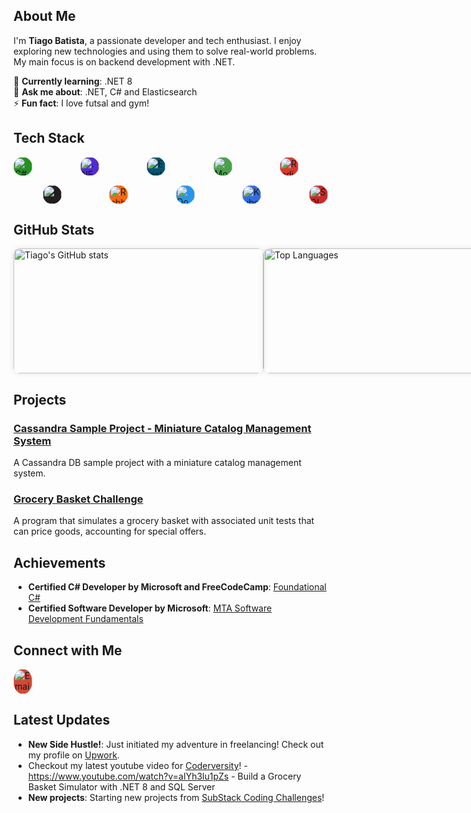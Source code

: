 
## About Me

I'm **Tiago Batista**, a passionate developer and tech enthusiast. I enjoy exploring new technologies and using them to solve real-world problems. My main focus is on backend development with .NET.

🌱 **Currently learning**: .NET 8  
💬 **Ask me about**: .NET, C# and Elasticsearch  
⚡ **Fun fact**: I love futsal and gym!

## Tech Stack

<div style="display: flex; flex-wrap: wrap; gap: 15px;">
  <img title="C#" src="https://cdn.jsdelivr.net/gh/devicons/devicon/icons/csharp/csharp-original.svg" alt="C#" style="width: 30px; height: 30px; border-radius: 50%; background-color: #239120; margin-right: 15px;"/>
&nbsp&nbsp&nbsp&nbsp&nbsp&nbsp&nbsp&nbsp;
  <img title=".NET" src="https://cdn.jsdelivr.net/gh/devicons/devicon@latest/icons/dot-net/dot-net-original-wordmark.svg" alt=".NET" style="width: 30px; height: 30px; border-radius: 50%; background-color: #512BD4; margin-right: 15px;"/>
&nbsp&nbsp&nbsp&nbsp&nbsp&nbsp&nbsp&nbsp;
  <img title="Elasticsearch" src="https://cdn.jsdelivr.net/gh/devicons/devicon/icons/elasticsearch/elasticsearch-original.svg" alt="Elasticsearch" style="width: 30px; height: 30px; border-radius: 50%; background-color: #005571; margin-right: 15px;"/>
&nbsp&nbsp&nbsp&nbsp&nbsp&nbsp&nbsp&nbsp;
  <img title="MongoDB" src="https://cdn.jsdelivr.net/gh/devicons/devicon/icons/mongodb/mongodb-original.svg" alt="MongoDB" style="width: 30px; height: 30px; border-radius: 50%; background-color: #47A248; margin-right: 15px;"/>
&nbsp&nbsp&nbsp&nbsp&nbsp&nbsp&nbsp&nbsp;
  <img title="Redis" src="https://cdn.jsdelivr.net/gh/devicons/devicon/icons/redis/redis-original.svg" alt="Redis" style="width: 30px; height: 30px; border-radius: 50%; background-color: #DC382D; margin-right: 15px;"/>
&nbsp&nbsp&nbsp&nbsp&nbsp&nbsp&nbsp&nbsp;
  <img title="Kafka" src="https://cdn.jsdelivr.net/gh/devicons/devicon/icons/apachekafka/apachekafka-original.svg" alt="Kafka" style="width: 30px; height: 30px; border-radius: 50%; background-color: #231F20; margin-right: 15px;"/>
&nbsp&nbsp&nbsp&nbsp&nbsp&nbsp&nbsp&nbsp;
  <img title="RabbitMQ" src="https://cdn.jsdelivr.net/gh/devicons/devicon/icons/rabbitmq/rabbitmq-original.svg" alt="RabbitMQ" style="width: 30px; height: 30px; border-radius: 50%; background-color: #FF6600; margin-right: 15px;"/>
&nbsp&nbsp&nbsp&nbsp&nbsp&nbsp&nbsp&nbsp;
  <img title="Docker" src="https://cdn.jsdelivr.net/gh/devicons/devicon/icons/docker/docker-original.svg" alt="Docker" style="width: 30px; height: 30px; border-radius: 50%; background-color: #2496ED; margin-right: 15px;"/>
&nbsp&nbsp&nbsp&nbsp&nbsp&nbsp&nbsp&nbsp;
  <img title="Kubernetes" src="https://cdn.jsdelivr.net/gh/devicons/devicon/icons/kubernetes/kubernetes-original.svg" alt="Kubernetes" style="width: 30px; height: 30px; border-radius: 50%; background-color: #326CE5; margin-right: 15px;"/>
&nbsp&nbsp&nbsp&nbsp&nbsp&nbsp&nbsp&nbsp;
  <img title="SQL Server" src="https://cdn.jsdelivr.net/gh/devicons/devicon/icons/microsoftsqlserver/microsoftsqlserver-original.svg" alt="SQL Server" style="width: 30px; height: 30px; border-radius: 50%; background-color: #CC2927;"/>
</div>

## GitHub Stats

<div style="display: flex; justify-content: space-between;">
  <img src="https://github-readme-stats.vercel.app/api?username=tiagobatista&show_icons=true&theme=default" alt="Tiago's GitHub stats" style="width: 400px; height:200px; border-radius: 10px; box-shadow: 0 0 10px rgba(0,0,0,0.1);"/>
  <img src="https://github-readme-stats.vercel.app/api/top-langs/?username=tiagobatista&layout=compact&theme=default" alt="Top Languages" style="width: 400px; height:200px; border-radius: 10px; box-shadow: 0 0 10px rgba(0,0,0,0.1);"/>
</div>

## Projects

### [Cassandra Sample Project - Miniature Catalog Management System](https://github.com/tiagobatista/cassandra-sample-project-catalog-management-system)
A Cassandra DB sample project with a miniature catalog management system.

### [Grocery Basket Challenge](https://github.com/tiagobatista/grocery-basket-challenge)
A program that simulates a grocery basket with associated unit tests that can price goods, accounting for special offers.

## Achievements

- **Certified C# Developer by Microsoft and FreeCodeCamp**: [Foundational C#](https://www.freecodecamp.org/certification/tiagobatista/foundational-c-sharp-with-microsoft)
- **Certified Software Developer by Microsoft**: [MTA Software Development Fundamentals](https://www.credly.com/badges/d7c0a434-978e-48a1-9594-3924e90a0cfb)

## Connect with Me

<!-- Email -->
<a href="mailto:etiagobatista@gmail.com" target="_blank" title="Email">
  <img src="https://www.svgrepo.com/show/303161/gmail-icon-logo.svg" alt="Email" style="width: 30px; height: 40px; border-radius: 50%; background-color: #D14836; "/>
</a>

## Latest Updates

- **New Side Hustle!**: Just initiated my adventure in freelancing! Check out my profile on [Upwork](https://www.upwork.com/freelancers/~01a05819be3510cc63).
- Checkout my latest youtube video for [Coderversity](https://www.youtube.com/@coderversity)! - https://www.youtube.com/watch?v=aIYh3lu1pZs - Build a Grocery Basket Simulator with .NET 8 and SQL Server
- **New projects**: Starting new projects from [SubStack Coding Challenges](https://codingchallenges.substack.com/archive?sort=new)!
